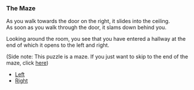### The Maze

As you walk towards the door on the right, it slides into the ceiling.  
As soon as you walk through the door, it slams down behind you.

Looking around the room, you see that you have entered a hallway at the end of which it opens to the left and right.

(Side note: This puzzle is a maze. If you just want to skip to the end of the maze, click [here]())

* [Left](https://github.com/incendofrumentum/INFOTC-1000-Final-Project/blob/master/maze1.md)
* [Right](https://github.com/incendofrumentum/INFOTC-1000-Final-Project/blob/master/mazelost.md)
